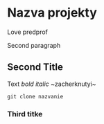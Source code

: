 # Nazva projekty
Love predprof

Second paragraph

## Second Title

Text *bold* _italic_ ~zacherknutyi~

`git clone nazvanie`

### Third titke
